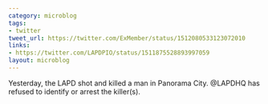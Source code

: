 ```yaml
---
category: microblog
tags:
- twitter
tweet_url: https://twitter.com/ExMember/status/1512080533123072010
links:
- https://twitter.com/LAPDPIO/status/1511875528893997059
layout: microblog
---
```

Yesterday, the LAPD shot and killed a man in Panorama City. @LAPDHQ has refused to identify or arrest the killer(s).

